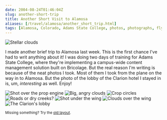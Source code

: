 ```yaml
--- 
date: 2004-08-24T01:46:04Z
slug: another-short-trip
title: Another Short Visit to Alamosa
aliases: [/travel/alamosa/another_short_trip.html]
tags: [Alamosa, Colorado, Adams State College, photos, photographs, flying, pictures, cloud computing, crop circles]
---
```


<img src="/2004/08/another-short-trip/stellar_clouds.jpg" alt="Stellar clouds" class="center" />

<p>I made another brief trip to Alamosa last week. This is the first chance
I've had to writ anything about it! I was doing two days of training for
Adams State College, where they're implementing a campus-wide content
management solution built on Bricolage. But the real reason I'm writing is
because of the neat photos I took. Most of them I took from the plane on
the way in to Alamosa. But the photo of the lobby of the Clarion hotel I stayed
in is, um, <em>interesting</em> as well. Enjoy!</p>

<img src="/2004/08/another-short-trip/over_engine.jpg" alt="Shot over the prop engine" />
<img src="/2004/08/another-short-trip/angry_clouds.jpg" alt="Big, angry clouds" />
<img src="/2004/08/another-short-trip/crop_circles.jpg" alt="Crop circles" />
<img src="/2004/08/another-short-trip/road_wing.jpg" alt="Roads or dry creeks?" />
<img src="/2004/08/another-short-trip/under_wing.jpg" alt="Shot under the wing"/>
<img src="/2004/08/another-short-trip/wing_clouds.jpg" alt="Clouds over the wing" />
<img src="/2004/08/another-short-trip/lobby.jpg" alt="The Clarion's lobby" />


<p class="past"><small>Missing something? Try the <a rel="nofollow" href="http://past.justatheory.com/travel/alamosa/another_short_trip.html">old layout</a>.</small></p>


